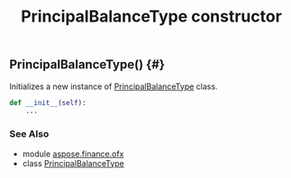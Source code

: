 ﻿---
title: PrincipalBalanceType constructor
second_title: Aspose.Finance for Python via .NET API References
description: 
type: docs
weight: 10
url: /python-net/aspose.finance.ofx/principalbalancetype/__init__/
is_root: false
---

## PrincipalBalanceType() {#}

Initializes a new instance of [PrincipalBalanceType](/finance/python-net/aspose.finance.ofx/principalbalancetype) class.



```python
def __init__(self):
    ...
```





### See Also
* module [aspose.finance.ofx](../../)
* class [PrincipalBalanceType](/finance/python-net/aspose.finance.ofx/principalbalancetype)
